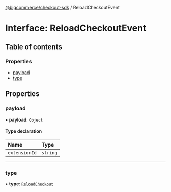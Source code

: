 [@bigcommerce/checkout-sdk](../README.md) / ReloadCheckoutEvent

# Interface: ReloadCheckoutEvent

## Table of contents

### Properties

- [payload](ReloadCheckoutEvent.md#payload)
- [type](ReloadCheckoutEvent.md#type)

## Properties

### payload

• **payload**: `Object`

#### Type declaration

| Name | Type |
| :------ | :------ |
| `extensionId` | `string` |

___

### type

• **type**: [`ReloadCheckout`](../enums/ExtensionCommand.md#reloadcheckout)
